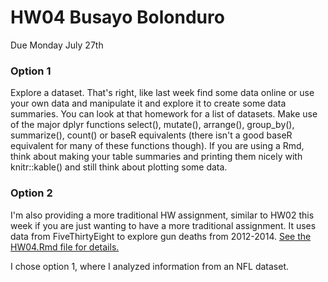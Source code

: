 # HW04 Busayo Bolonduro
Due Monday July 27th

### Option 1
Explore a dataset. That's right, like last week find some data online or use your own data and manipulate it and explore it to create some data summaries.  You can look at that homework for a list of datasets. Make use of the major dplyr functions select(), mutate(), arrange(), group_by(), summarize(), count() or baseR equivalents (there isn't a good baseR equivalent for many of these functions though). If you are using a Rmd, think about making your table summaries and printing them nicely with knitr::kable() and still think about plotting some data.  

### Option 2
I'm also providing a more traditional HW assignment, similar to HW02 this week if you are just wanting to have a more traditional assignment. It uses data from FiveThirtyEight to explore gun deaths from 2012-2014. [See the HW04.Rmd file for details.](HW04.Rmd)

I chose option 1, where I analyzed information from an NFL dataset. 